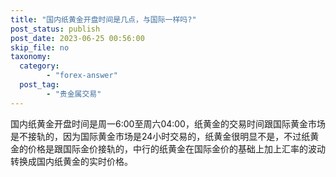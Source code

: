 ```yaml
---
title: "国内纸黄金开盘时间是几点，与国际一样吗?"
post_status: publish
post_date: 2023-06-25 00:56:00
skip_file: no
taxonomy:
  category:
        - "forex-answer"
  post_tag:
        - "贵金属交易"
---
```


国内纸黄金开盘时间是周一6:00至周六04:00，纸黄金的交易时间跟国际黄金市场是不接轨的，因为国际黄金市场是24小时交易的，纸黄金很明显不是，不过纸黄金的价格是跟国际金价接轨的，中行的纸黄金在国际金价的基础上加上汇率的波动转换成国内纸黄金的实时价格。
